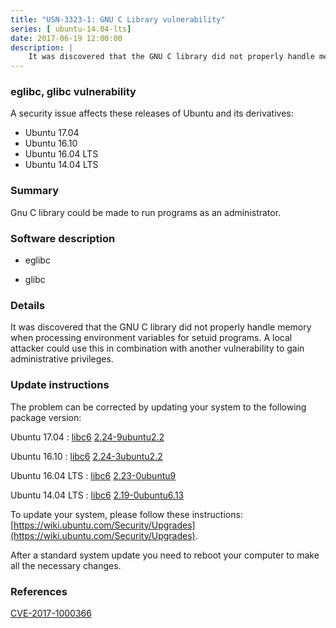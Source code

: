 ```yaml
---
title: "USN-3323-1: GNU C Library vulnerability"
series: [ ubuntu-14.04-lts]
date: 2017-06-19 12:00:00
description: |
    It was discovered that the GNU C library did not properly handle memory when processing environment variables for setuid programs. A local attacker could use this in combination with another vulnerability to gain administrative privileges. 
--- 
```

 
### eglibc, glibc vulnerability

A security issue affects these releases of Ubuntu and its derivatives:

* Ubuntu 17.04
* Ubuntu 16.10
* Ubuntu 16.04 LTS
* Ubuntu 14.04 LTS

### Summary

Gnu C library could be made to run programs as an administrator. 

### Software description

* eglibc 

* glibc 

### Details

It was discovered that the GNU C library did not properly handle memory when processing environment variables for setuid programs. A local attacker could use this in combination with another vulnerability to gain administrative privileges. 

### Update instructions

The problem can be corrected by updating your system to the following package version:

Ubuntu 17.04
 : [libc6](https://launchpad.net/ubuntu/+source/glibc) <span> [2.24-9ubuntu2.2](https://launchpad.net/ubuntu/+source/glibc/2.24-9ubuntu2.2) </span> 

Ubuntu 16.10
 : [libc6](https://launchpad.net/ubuntu/+source/glibc) <span> [2.24-3ubuntu2.2](https://launchpad.net/ubuntu/+source/glibc/2.24-3ubuntu2.2) </span> 

Ubuntu 16.04 LTS
 : [libc6](https://launchpad.net/ubuntu/+source/glibc) <span> [2.23-0ubuntu9](https://launchpad.net/ubuntu/+source/glibc/2.23-0ubuntu9) </span> 

Ubuntu 14.04 LTS
 : [libc6](https://launchpad.net/ubuntu/+source/eglibc) <span> [2.19-0ubuntu6.13](https://launchpad.net/ubuntu/+source/eglibc/2.19-0ubuntu6.13) </span> 

To update your system, please follow these instructions: [https://wiki.ubuntu.com/Security/Upgrades](https://wiki.ubuntu.com/Security/Upgrades).

After a standard system update you need to reboot your computer to make all the necessary changes. 

### References

 [CVE-2017-1000366](http://people.ubuntu.com/~ubuntu-security/cve/CVE-2017-1000366)
 
